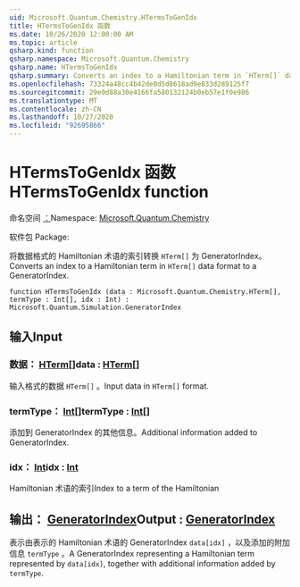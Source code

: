 ```yaml
---
uid: Microsoft.Quantum.Chemistry.HTermsToGenIdx
title: HTermsToGenIdx 函数
ms.date: 10/26/2020 12:00:00 AM
ms.topic: article
qsharp.kind: function
qsharp.namespace: Microsoft.Quantum.Chemistry
qsharp.name: HTermsToGenIdx
qsharp.summary: Converts an index to a Hamiltonian term in `HTerm[]` data format to a GeneratorIndex.
ms.openlocfilehash: 73324a48cc4b42de0d5d8618ad9e833d289125f7
ms.sourcegitcommit: 29e0d88a30e4166fa580132124b0eb57e1f0e986
ms.translationtype: MT
ms.contentlocale: zh-CN
ms.lasthandoff: 10/27/2020
ms.locfileid: "92695866"
---
```

# <a name="htermstogenidx-function"></a><span data-ttu-id="7a5a0-102">HTermsToGenIdx 函数</span><span class="sxs-lookup"><span data-stu-id="7a5a0-102">HTermsToGenIdx function</span></span>

<span data-ttu-id="7a5a0-103">命名空间 [：](xref:Microsoft.Quantum.Chemistry)</span><span class="sxs-lookup"><span data-stu-id="7a5a0-103">Namespace: [Microsoft.Quantum.Chemistry](xref:Microsoft.Quantum.Chemistry)</span></span>

<span data-ttu-id="7a5a0-104">软件包 [](https://nuget.org/packages/)</span><span class="sxs-lookup"><span data-stu-id="7a5a0-104">Package: [](https://nuget.org/packages/)</span></span>


<span data-ttu-id="7a5a0-105">将数据格式的 Hamiltonian 术语的索引转换 `HTerm[]` 为 GeneratorIndex。</span><span class="sxs-lookup"><span data-stu-id="7a5a0-105">Converts an index to a Hamiltonian term in `HTerm[]` data format to a GeneratorIndex.</span></span>

```qsharp
function HTermsToGenIdx (data : Microsoft.Quantum.Chemistry.HTerm[], termType : Int[], idx : Int) : Microsoft.Quantum.Simulation.GeneratorIndex
```


## <a name="input"></a><span data-ttu-id="7a5a0-106">输入</span><span class="sxs-lookup"><span data-stu-id="7a5a0-106">Input</span></span>

### <a name="data--hterm"></a><span data-ttu-id="7a5a0-107">数据： [HTerm](xref:Microsoft.Quantum.Chemistry.HTerm)[]</span><span class="sxs-lookup"><span data-stu-id="7a5a0-107">data : [HTerm](xref:Microsoft.Quantum.Chemistry.HTerm)[]</span></span>

<span data-ttu-id="7a5a0-108">输入格式的数据 `HTerm[]` 。</span><span class="sxs-lookup"><span data-stu-id="7a5a0-108">Input data in `HTerm[]` format.</span></span>


### <a name="termtype--int"></a><span data-ttu-id="7a5a0-109">termType： [Int](xref:microsoft.quantum.lang-ref.int)[]</span><span class="sxs-lookup"><span data-stu-id="7a5a0-109">termType : [Int](xref:microsoft.quantum.lang-ref.int)[]</span></span>

<span data-ttu-id="7a5a0-110">添加到 GeneratorIndex 的其他信息。</span><span class="sxs-lookup"><span data-stu-id="7a5a0-110">Additional information added to GeneratorIndex.</span></span>


### <a name="idx--int"></a><span data-ttu-id="7a5a0-111">idx： [Int](xref:microsoft.quantum.lang-ref.int)</span><span class="sxs-lookup"><span data-stu-id="7a5a0-111">idx : [Int](xref:microsoft.quantum.lang-ref.int)</span></span>

<span data-ttu-id="7a5a0-112">Hamiltonian 术语的索引</span><span class="sxs-lookup"><span data-stu-id="7a5a0-112">Index to a term of the Hamiltonian</span></span>



## <a name="output--generatorindex"></a><span data-ttu-id="7a5a0-113">输出： [GeneratorIndex](xref:Microsoft.Quantum.Simulation.GeneratorIndex)</span><span class="sxs-lookup"><span data-stu-id="7a5a0-113">Output : [GeneratorIndex](xref:Microsoft.Quantum.Simulation.GeneratorIndex)</span></span>

<span data-ttu-id="7a5a0-114">表示由表示的 Hamiltonian 术语的 GeneratorIndex `data[idx]` ，以及添加的附加信息 `termType` 。</span><span class="sxs-lookup"><span data-stu-id="7a5a0-114">A GeneratorIndex representing a Hamiltonian term represented by `data[idx]`, together with additional information added by `termType`.</span></span>